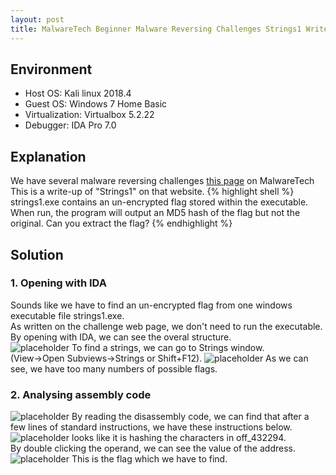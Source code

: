 ```yaml
---
layout: post
title: MalwareTech Beginner Malware Reversing Challenges Strings1 Writeup
---
```


## Environment
* Host OS: Kali linux 2018.4
* Guest OS: Windows 7 Home Basic
* Virtualization: Virtualbox 5.2.22 
* Debugger: IDA Pro 7.0

## Explanation
We have several malware reversing challenges <a href="https://www.malwaretech.com/beginner-malware-reversing-challenges">this page</a> on MalwareTech<br>
This is a write-up of "Strings1" on that website.
{% highlight shell %}
strings1.exe contains an un-encrypted flag stored within the executable. When run, the program will output an MD5 hash of the flag but not the original. Can you extract the flag?
{% endhighlight %}

## Solution
### 1. Opening with IDA
Sounds like we have to find an un-encrypted flag from one windows executable file strings1.exe.<br>
As written on the challenge web page, we don't need to run the executable.<br>
By opening with IDA, we can see the overal structure.<br>
![placeholder](https://inar1.github.io/public/images/2019-02-09-21-27-04.png)
To find a strings, we can go to Strings window.<br>
(View->Open Subviews->Strings or Shift+F12).
![placeholder](https://inar1.github.io/public/images/2019-02-09-22-03-05.png)
As we can see, we have too many numbers of possible flags.

### 2. Analysing assembly code
![placeholder](https://inar1.github.io/public/images/2018-12-29-11-09-39.png)
By reading the disassembly code, we can find that after a few lines of standard instructions, we have these instructions below.<br>
![placeholder](https://inar1.github.io/public/images/2019-02-09-21-55-30.png)
looks like it is hashing the characters in off_432294.<br>
By double clicking the operand, we can see the value of the address.
![placeholder](https://inar1.github.io/public/images/2019-02-09-22-00-16.png)
This is the flag which we have to find.
